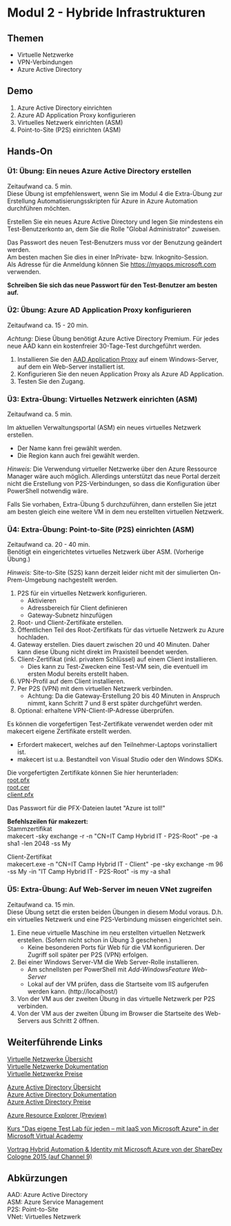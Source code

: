 # Modul 2 - Hybride Infrastrukturen
## Themen
* Virtuelle Netzwerke
* VPN-Verbindungen
* Azure Active Directory

## Demo
1. Azure Active Directory einrichten
2. Azure AD Application Proxy konfigurieren
3. Virtuelles Netzwerk einrichten (ASM)
4. Point-to-Site (P2S) einrichten (ASM)

## Hands-On

### Ü1: Übung: Ein neues Azure Active Directory erstellen
Zeitaufwand ca. 5 min.  
Diese Übung ist empfehlenswert, wenn Sie im Modul 4 die Extra-Übung zur Erstellung 
Automatisierungsskripten für Azure in Azure Automation durchführen möchten.

Erstellen Sie ein neues Azure Active Directory und legen Sie mindestens ein Test-Benutzerkonto an, 
dem Sie die Rolle "Global Administrator" zuweisen.

Das Passwort des neuen Test-Benutzers muss vor der Benutzung geändert werden.  
Am besten machen Sie dies in einer InPrivate- bzw. Inkognito-Session.  
Als Adresse für die Anmeldung können Sie https://myapps.microsoft.com verwenden.  

**Schreiben Sie sich das neue Passwort für den Test-Benutzer am besten auf.** 

### Ü2: Übung: Azure AD Application Proxy konfigurieren
Zeitaufwand ca. 15 - 20 min.

*Achtung:* Diese Übung benötigt Azure Active Directory Premium. 
Für jedes neue AAD kann ein kostenfreier 30-Tage-Test durchgeführt werden.

1. Installieren Sie den [AAD Application Proxy](https://go.microsoft.com/fwLink/?LinkID=395018&clcid=0x409) auf einem Windows-Server, auf dem ein Web-Server installiert ist.  
2. Konfigurieren Sie den neuen Application Proxy als Azure AD Application.
3. Testen Sie den Zugang.

### Ü3: Extra-Übung: Virtuelles Netzwerk einrichten (ASM)
Zeitaufwand ca. 5 min.

Im aktuellen Verwaltungsportal (ASM) ein neues virtuelles Netzwerk erstellen.

* Der Name kann frei gewählt werden.
* Die Region kann auch frei gewählt werden.

*Hinweis:*
Die Verwendung virtueller Netzwerke über den Azure Ressource Manager 
wäre auch möglich. Allerdings unterstützt das neue Portal derzeit 
nicht die Erstellung von P2S-Verbindungen, so dass die Konfiguration über 
PowerShell notwendig wäre.

Falls Sie vorhaben, Extra-Übung 5 durchzuführen, dann erstellen Sie jetzt am besten 
gleich eine weitere VM in dem neu erstellten virtuellen Netzwerk.

### Ü4: Extra-Übung: Point-to-Site (P2S) einrichten (ASM)
Zeitaufwand ca. 20 - 40 min.  
Benötigt ein eingerichtetes virtuelles Netzwerk über ASM. (Vorherige Übung.)

*Hinweis:* Site-to-Site (S2S) kann derzeit leider nicht mit der simulierten On-Prem-Umgebung nachgestellt werden.

1. P2S für ein virtuelles Netzwerk konfigurieren.
	* Aktivieren
	* Adressbereich für Client definieren
	* Gateway-Subnetz hinzufügen
2. Root- und Client-Zertifikate erstellen.
3. Öffentlichen Teil des Root-Zertifikats für das virtuelle Netzwerk zu Azure hochladen.
4. Gateway erstellen. Dies dauert zwischen 20 und 40 Minuten. Daher kann diese Übung nicht direkt im Praxisteil beendet werden.
5. Client-Zertifikat (inkl. privatem Schlüssel) auf einem Client installieren.
	* Dies kann zu Test-Zwecken eine Test-VM sein, die eventuell im ersten Modul
	bereits erstellt haben.
6. VPN-Profil auf dem Client installieren.
7. Per P2S (VPN) mit dem virtuellen Netzwerk verbinden.
	* Achtung: Da die Gateway-Erstellung 20 bis 40 Minuten in Anspruch nimmt, kann Schritt 7 und 8 erst später durchgeführt werden.
8. Optional: erhaltene VPN-Client-IP-Adresse überprüfen.

Es können die vorgefertigen Test-Zertifikate verwendet werden oder mit makecert 
eigene Zertifikate erstellt werden. 
* Erfordert makecert, welches auf den Teilnehmer-Laptops vorinstalliert ist.
* makecert ist u.a. Bestandteil von Visual Studio oder den Windows SDKs.

Die vorgefertigten Zertifikate können Sie hier herunterladen:  
[root.pfx](https://github.com/pkirch/hybridit15/raw/master/Modul2/root.pfx)  
[root.cer](https://github.com/pkirch/hybridit15/raw/master/Modul2/root.cer)  
[client.pfx](https://github.com/pkirch/hybridit15/raw/master/Modul2/client.pfx)

Das Passwort für die PFX-Dateien lautet "Azure ist toll!"

**Befehlszeilen für makezert:**  
Stammzertifikat  
makecert -sky exchange -r -n "CN=IT Camp Hybrid IT - P2S-Root" -pe -a sha1 -len 2048 -ss My

Client-Zertifikat  
makecert.exe -n "CN=IT Camp Hybrid IT - Client" -pe -sky exchange -m 96 -ss My -in "IT Camp Hybrid IT - P2S-Root" -is my -a sha1

### Ü5: Extra-Übung: Auf Web-Server im neuen VNet zugreifen
Zeitaufwand ca. 15 min.  
Diese Übung setzt die ersten beiden Übungen in diesem Modul voraus. 
D.h. ein virtuelles Netzwerk und eine P2S-Verbindung müssen eingerichtet sein.

1. Eine neue virtuelle Maschine im neu erstellten virtuellen Netzwerk erstellen. (Sofern nicht schon in Übung 3 geschehen.)
	* Keine besonderen Ports für Web für die VM konfigurieren. Der Zugriff 
	soll später per P2S (VPN) erfolgen.
2. Bei einer Windows Server-VM die Web Server-Rolle installieren.
	* Am schnellsten per PowerShell mit *Add-WindowsFeature Web-Server*
	* Lokal auf der VM prüfen, dass die Startseite vom IIS aufgerufen werden kann. 
	(http://localhost/)
4. Von der VM aus der zweiten Übung in das virtuelle Netzwerk per P2S verbinden.
5. Von der VM aus der zweiten Übung im Browser die Startseite des Web-Servers 
	aus Schritt 2 öffnen. 



## Weiterführende Links

[Virtuelle Netzwerke Übersicht](https://azure.microsoft.com/de-de/services/virtual-network/)  
[Virtuelle Netzwerke Dokumentation](https://azure.microsoft.com/de-de/documentation/services/virtual-network/)  
[Virtuelle Netzwerke Preise](https://azure.microsoft.com/de-de/pricing/details/virtual-network/)

[Azure Active Directory Übersicht](https://azure.microsoft.com/de-de/services/active-directory/)  
[Azure Active Directory Dokumentation](https://azure.microsoft.com/de-de/documentation/services/active-directory/)  
[Azure Active Directory Preise](https://azure.microsoft.com/de-de/pricing/details/active-directory/)

[Azure Resource Explorer (Preview)](https://resources.azure.com/)

[Kurs "Das eigene Test Lab für jeden – mit IaaS von Microsoft Azure" in der Microsoft Virtual Academy](https://www.microsoftvirtualacademy.com/de-de/training-courses/das-eigene-test-lab-fr-jeden-mit-iaas-von-microsoft-azure-11743?l=2IEWUkkEB_6604984382)

[Vortrag Hybrid Automation & Identity mit Microsoft Azure von der ShareDev Cologne 2015 (auf Channel 9)](https://channel9.msdn.com/Events/community-germany/ShareDev-Cologne-2015/Hybrid-Automation--Identity-mit-Microsoft-Azure)

## Abkürzungen

AAD: Azure Active Directory  
ASM: Azure Service Management  
P2S: Point-to-Site  
VNet: Virtuelles Netzwerk

